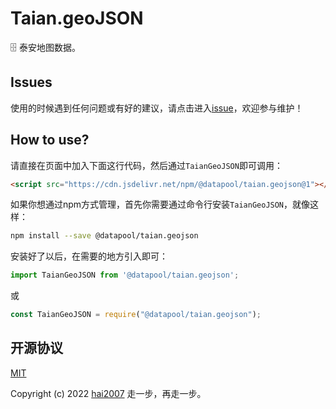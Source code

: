# Taian.geoJSON
🗄️ 泰安地图数据。

## Issues
使用的时候遇到任何问题或有好的建议，请点击进入[issue](https://github.com/hai2007/datapool/issues)，欢迎参与维护！

## How to use?

请直接在页面中加入下面这行代码，然后通过```TaianGeoJSON```即可调用：

```html
<script src="https://cdn.jsdelivr.net/npm/@datapool/taian.geojson@1"></script>
```

如果你想通过npm方式管理，首先你需要通过命令行安装``````TaianGeoJSON``````，就像这样：

```bash
npm install --save @datapool/taian.geojson
```

安装好了以后，在需要的地方引入即可：

```js
import TaianGeoJSON from '@datapool/taian.geojson';
```

或

```js
const TaianGeoJSON = require("@datapool/taian.geojson");
```

开源协议
---------------------------------------
[MIT](https://github.com/hai2007/datapool/blob/master/LICENSE)

Copyright (c) 2022 [hai2007](https://hai2007.gitee.io/sweethome/) 走一步，再走一步。

